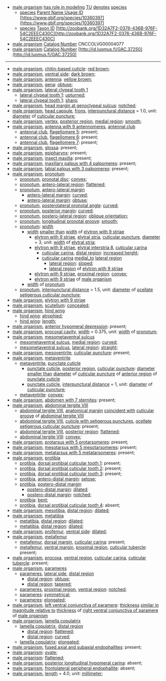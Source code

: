 <!-- org_Grebennikovius lupanganus -->
- [male organism](http://purl.obolibrary.org/obo/UBERON_0003101) [has role in modeling](http://purl.obolibrary.org/obo/RO_0003301) [TU](http://purl.obolibrary.org/obo/CDAO_0000138) [denotes](http://purl.obolibrary.org/obo/IAO_0000219) [species](http://purl.obolibrary.org/obo/TAXRANK_0000006)
	- [species](http://purl.obolibrary.org/obo/TAXRANK_0000006) [Parent Name Usage ID](http://rs.tdwg.org/dwc/terms/parentNameUsageID) [https://www.gbif.org/species/10360397](https://www.gbif.org/species/10360397)
	- [species](http://purl.obolibrary.org/obo/TAXRANK_0000006) [Taxon ID](http://rs.tdwg.org/dwc/terms/taxonID) [http://zoobank.org/1D32A7F2-0376-436B-976F-54C2EEEC430C](http://zoobank.org/1D32A7F2-0376-436B-976F-54C2EEEC430C)
- [male organism](http://purl.obolibrary.org/obo/UBERON_0003101) [Catalog Number](http://rs.tdwg.org/dwc/terms/catalogNumber) CNCCOLVG00004077
- [male organism](http://purl.obolibrary.org/obo/UBERON_0003101) [Catalog Number](http://rs.tdwg.org/dwc/terms/catalogNumber) [http://id.luomus.fi/GAC.37250](http://id.luomus.fi/GAC.37250)
---
- [male organism](http://purl.obolibrary.org/obo/UBERON_0003101), [chitin-based cuticle](http://purl.obolibrary.org/obo/UBERON_0001001): [red brown](http://purl.obolibrary.org/obo/PATO_0001287);
- [male organism](http://purl.obolibrary.org/obo/UBERON_0003101), [ventral side](http://purl.obolibrary.org/obo/BSPO_0000068): [dark brown](http://purl.obolibrary.org/obo/PATO_0001245);
- [male organism](http://purl.obolibrary.org/obo/UBERON_0003101), [antenna](http://purl.obolibrary.org/obo/AISM_0000032): [yellow brown](http://purl.obolibrary.org/obo/PATO_0002411);
- [male organism](http://purl.obolibrary.org/obo/UBERON_0003101), [gena](http://purl.obolibrary.org/obo/AISM_0004026): [obtuse](http://purl.obolibrary.org/obo/PATO_0001935);
- [male organism](http://purl.obolibrary.org/obo/UBERON_0003101), [lateral clypeal tooth 1](http://purl.obolibrary.org/obo/AISM_0000362)
	- [lateral clypeal tooth 1](http://purl.obolibrary.org/obo/AISM_0000362): [upturned](http://purl.obolibrary.org/obo/PATO_0002031);
	- [lateral clypeal tooth 1](http://purl.obolibrary.org/obo/AISM_0000362): [sharp](http://purl.obolibrary.org/obo/PATO_0001419);
- [male organism](http://purl.obolibrary.org/obo/UBERON_0003101), [head margin at genoclypeal sulcus](http://purl.obolibrary.org/obo/AISM_0000381): [notched](http://purl.obolibrary.org/obo/PATO_0001495);
- [male organism](http://purl.obolibrary.org/obo/UBERON_0003101), [head capsule](http://purl.obolibrary.org/obo/AISM_0000019), [frons](http://purl.obolibrary.org/obo/AISM_0004020), [interpunctural distance](http://purl.obolibrary.org/obo/AISM_0000376) = 1.0, unit: [diameter](http://purl.obolibrary.org/obo/PATO_0001334) of [cuticular puncture](http://purl.obolibrary.org/obo/AISM_0000524);
- [male organism](http://purl.obolibrary.org/obo/UBERON_0003101), [vertex](http://purl.obolibrary.org/obo/AISM_0004025), [posterior region](http://purl.obolibrary.org/obo/BSPO_0000072), [medial region](http://purl.obolibrary.org/obo/BSPO_0000083): [smooth](http://purl.obolibrary.org/obo/PATO_0000701);
- [male organism](http://purl.obolibrary.org/obo/UBERON_0003101), [antenna with 9 antennomeres](http://purl.obolibrary.org/obo/AISM_0000358), [antennal club](http://purl.obolibrary.org/obo/COLAO_0000267)
	- [antennal club](http://purl.obolibrary.org/obo/COLAO_0000267), [flagellomere 5](http://purl.obolibrary.org/obo/AISM_0000337): present;
	- [antennal club](http://purl.obolibrary.org/obo/COLAO_0000267), [flagellomere 6](http://purl.obolibrary.org/obo/AISM_0000338): present;
	- [antennal club](http://purl.obolibrary.org/obo/COLAO_0000267), [flagellomere 7](http://purl.obolibrary.org/obo/AISM_0000339): present;
- [male organism](http://purl.obolibrary.org/obo/UBERON_0003101), [glossa](http://purl.obolibrary.org/obo/AISM_0000049): present;
- [male organism](http://purl.obolibrary.org/obo/UBERON_0003101), [epipharynx](http://purl.obolibrary.org/obo/AISM_0000105): present;
- [male organism](http://purl.obolibrary.org/obo/UBERON_0003101), [insect maxilla](http://purl.obolibrary.org/obo/AISM_0000044): present;
- [male organism](http://purl.obolibrary.org/obo/UBERON_0003101), [maxillary palpus with 4 palpomeres](http://purl.obolibrary.org/obo/AISM_0000393): present;
- [male organism](http://purl.obolibrary.org/obo/UBERON_0003101), [labial palpus with 3 palpomeres](http://purl.obolibrary.org/obo/AISM_0000397): present;
- [male organism](http://purl.obolibrary.org/obo/UBERON_0003101), [pronotum](http://purl.obolibrary.org/obo/AISM_0000059)
	- [pronotum](http://purl.obolibrary.org/obo/AISM_0000059), [pronotal disc](http://purl.obolibrary.org/obo/COLAO_0000002): [convex](http://purl.obolibrary.org/obo/PATO_0001355);
	- [pronotum](http://purl.obolibrary.org/obo/AISM_0000059), [antero-lateral region](http://purl.obolibrary.org/obo/BSPO_0000029): [flattened](http://purl.obolibrary.org/obo/PATO_0002254);
	- [pronotum](http://purl.obolibrary.org/obo/AISM_0000059), [antero-lateral margin](http://purl.obolibrary.org/obo/BSPO_0000045)
		- [antero-lateral margin](http://purl.obolibrary.org/obo/BSPO_0000045): [curved](http://purl.obolibrary.org/obo/PATO_0000406);
		- [antero-lateral margin](http://purl.obolibrary.org/obo/BSPO_0000045): [obtuse](http://purl.obolibrary.org/obo/PATO_0001935);
	- [pronotum](http://purl.obolibrary.org/obo/AISM_0000059), [posterolateral pronotal angle](http://purl.obolibrary.org/obo/COLAO_0000393): [curved](http://purl.obolibrary.org/obo/PATO_0000406);
	- [pronotum](http://purl.obolibrary.org/obo/AISM_0000059), [posterior margin](http://purl.obolibrary.org/obo/BSPO_0000672): [curved](http://purl.obolibrary.org/obo/PATO_0000406);
	- [pronotum](http://purl.obolibrary.org/obo/AISM_0000059), [postero-lateral region](http://purl.obolibrary.org/obo/BSPO_0000028): [oblique orientation](http://purl.obolibrary.org/obo/PATO_0002481);
	- [pronotum](http://purl.obolibrary.org/obo/AISM_0000059), [longitudinal pronotal groove](http://purl.obolibrary.org/obo/COLAO_0000263): [smooth](http://purl.obolibrary.org/obo/PATO_0000701);
	- [pronotum](http://purl.obolibrary.org/obo/AISM_0000059): [width](http://purl.obolibrary.org/obo/PATO_0000921)
		- [width](http://purl.obolibrary.org/obo/PATO_0000921) [smaller than](http://purl.obolibrary.org/obo/RO_0015008) [width](http://purl.obolibrary.org/obo/PATO_0000921) of [elytron with 9 striae](http://purl.obolibrary.org/obo/COLAO_0000394)
			- [elytron with 9 striae](http://purl.obolibrary.org/obo/COLAO_0000394), [elytral stria](http://purl.obolibrary.org/obo/COLAO_0000017), [cuticular puncture](http://purl.obolibrary.org/obo/AISM_0000524), [diameter](http://purl.obolibrary.org/obo/PATO_0001334) = 3, unit: [width](http://purl.obolibrary.org/obo/PATO_0000921) of [elytral stria](http://purl.obolibrary.org/obo/COLAO_0000017);
			- [elytron with 9 striae](http://purl.obolibrary.org/obo/COLAO_0000394), [elytral interstria 8](http://purl.obolibrary.org/obo/COLAO_0000215), [cuticular carina](http://purl.obolibrary.org/obo/AISM_0000501)
				- [cuticular carina](http://purl.obolibrary.org/obo/AISM_0000501), [distal region](http://purl.obolibrary.org/obo/BSPO_0000078): [increased height](http://purl.obolibrary.org/obo/PATO_0000570);
				- [cuticular carina](http://purl.obolibrary.org/obo/AISM_0000501) [medial_to](http://purl.obolibrary.org/obo/AISM_0000012) [lateral region](http://purl.obolibrary.org/obo/BSPO_0000082)
					- [lateral region](http://purl.obolibrary.org/obo/BSPO_0000082): [sloped](http://purl.obolibrary.org/obo/PATO_0001481);
					- [lateral region](http://purl.obolibrary.org/obo/BSPO_0000082) of [elytron with 9 striae](http://purl.obolibrary.org/obo/COLAO_0000394)
			- [elytron with 9 striae](http://purl.obolibrary.org/obo/COLAO_0000394), [proximal region](http://purl.obolibrary.org/obo/BSPO_0000077): [convex](http://purl.obolibrary.org/obo/PATO_0001355);
			- [elytron with 9 striae](http://purl.obolibrary.org/obo/COLAO_0000394) of [male organism](http://purl.obolibrary.org/obo/UBERON_0003101)
		- [width](http://purl.obolibrary.org/obo/PATO_0000921) of [pronotum](http://purl.obolibrary.org/obo/AISM_0000059)
	- [pronotum](http://purl.obolibrary.org/obo/AISM_0000059), [interpunctural distance](http://purl.obolibrary.org/obo/AISM_0000376) = 1.5, unit: [diameter](http://purl.obolibrary.org/obo/PATO_0001334) of [ocellate setigerous cuticular puncture](http://purl.obolibrary.org/obo/AISM_0000410);
- [male organism](http://purl.obolibrary.org/obo/UBERON_0003101), [elytron with 9 striae](http://purl.obolibrary.org/obo/COLAO_0000394)
- [male organism](http://purl.obolibrary.org/obo/UBERON_0003101), [scutellum](http://purl.obolibrary.org/obo/AISM_0004146): [concealed](http://purl.obolibrary.org/obo/PATO_0002508);
- [male organism](http://purl.obolibrary.org/obo/UBERON_0003101), [hind wing](http://purl.obolibrary.org/obo/AISM_0000038)
	- [hind wing](http://purl.obolibrary.org/obo/AISM_0000038): [atrophied](http://purl.obolibrary.org/obo/PATO_0001623);
	- [hind wing](http://purl.obolibrary.org/obo/AISM_0000038): [length](http://purl.obolibrary.org/obo/PATO_0000122);
- [male organism](http://purl.obolibrary.org/obo/UBERON_0003101), [anterior hypomeral depression](http://purl.obolibrary.org/obo/COLAO_0000251): present;
- [male organism](http://purl.obolibrary.org/obo/UBERON_0003101), [procoxal cavity](http://purl.obolibrary.org/obo/COLAO_0000009), [width](http://purl.obolibrary.org/obo/PATO_0000921) = 0.375, unit: [width](http://purl.obolibrary.org/obo/PATO_0000921) of [pronotum](http://purl.obolibrary.org/obo/AISM_0000059);
- [male organism](http://purl.obolibrary.org/obo/UBERON_0003101), [mesometaventral sulcus](http://purl.obolibrary.org/obo/COLAO_0000248)
	- [mesometaventral sulcus](http://purl.obolibrary.org/obo/COLAO_0000248), [medial region](http://purl.obolibrary.org/obo/BSPO_0000083): [curved](http://purl.obolibrary.org/obo/PATO_0000406);
	- [mesometaventral sulcus](http://purl.obolibrary.org/obo/COLAO_0000248), [lateral region](http://purl.obolibrary.org/obo/BSPO_0000082): [straight](http://purl.obolibrary.org/obo/PATO_0002180);
- [male organism](http://purl.obolibrary.org/obo/UBERON_0003101), [mesoventrite](http://purl.obolibrary.org/obo/COLAO_0000019), [cuticular puncture](http://purl.obolibrary.org/obo/AISM_0000524): present;
- [male organism](http://purl.obolibrary.org/obo/UBERON_0003101), [metaventrite](http://purl.obolibrary.org/obo/COLAO_0000020)
	- [metaventrite](http://purl.obolibrary.org/obo/COLAO_0000020), [punctate cuticle](http://purl.obolibrary.org/obo/AISM_0000529)
		- [punctate cuticle](http://purl.obolibrary.org/obo/AISM_0000529), [posterior region](http://purl.obolibrary.org/obo/BSPO_0000072), [cuticular puncture](http://purl.obolibrary.org/obo/AISM_0000524): [diameter](http://purl.obolibrary.org/obo/PATO_0001334) [smaller than](http://purl.obolibrary.org/obo/RO_0015008) [diameter](http://purl.obolibrary.org/obo/PATO_0001334) of [cuticular puncture](http://purl.obolibrary.org/obo/AISM_0000524) of [anterior region](http://purl.obolibrary.org/obo/BSPO_0000071) of [punctate cuticle](http://purl.obolibrary.org/obo/AISM_0000529)
		- [punctate cuticle](http://purl.obolibrary.org/obo/AISM_0000529), [interpunctural distance](http://purl.obolibrary.org/obo/AISM_0000376) = 1, unit: [diameter](http://purl.obolibrary.org/obo/PATO_0001334) of [cuticular puncture](http://purl.obolibrary.org/obo/AISM_0000524);
	- [metaventrite](http://purl.obolibrary.org/obo/COLAO_0000020): [convex](http://purl.obolibrary.org/obo/PATO_0001355);
- [male organism](http://purl.obolibrary.org/obo/UBERON_0003101), [abdomen with 7 sternites](http://purl.obolibrary.org/obo/AISM_0000355): present;
- [male organism](http://purl.obolibrary.org/obo/UBERON_0003101), [abdominal tergite VIII](http://purl.obolibrary.org/obo/AISM_0004097)
	- [abdominal tergite VIII](http://purl.obolibrary.org/obo/AISM_0004097), [anatomical margin](http://purl.obolibrary.org/obo/BSPO_0000006) [coincident with](http://purl.obolibrary.org/obo/RO_0002008) [cuticular groove](http://purl.obolibrary.org/obo/AISM_0000157) of [abdominal tergite VIII](http://purl.obolibrary.org/obo/AISM_0004097)
	- [abdominal tergite VIII](http://purl.obolibrary.org/obo/AISM_0004097), [cuticle with setigerous punctures](http://purl.obolibrary.org/obo/AISM_0000412), [ocellate setigerous cuticular puncture](http://purl.obolibrary.org/obo/AISM_0000410): present;
	- [abdominal tergite VIII](http://purl.obolibrary.org/obo/AISM_0004097), [posterior region](http://purl.obolibrary.org/obo/BSPO_0000072): [flattened](http://purl.obolibrary.org/obo/PATO_0002254);
	- [abdominal tergite VIII](http://purl.obolibrary.org/obo/AISM_0004097): [convex](http://purl.obolibrary.org/obo/PATO_0001355);
- [male organism](http://purl.obolibrary.org/obo/UBERON_0003101), [protarsus with 5 protarsomeres](http://purl.obolibrary.org/obo/AISM_0000331): present;
- [male organism](http://purl.obolibrary.org/obo/UBERON_0003101), [mesotarsus with 5 mesotarsomeres](http://purl.obolibrary.org/obo/AISM_0000332): present;
- [male organism](http://purl.obolibrary.org/obo/UBERON_0003101), [metatarsus with 5 metatarsomeres](http://purl.obolibrary.org/obo/AISM_0000333): present;
- [male organism](http://purl.obolibrary.org/obo/UBERON_0003101), [protibia](http://purl.obolibrary.org/obo/AISM_0000067)
	- [protibia](http://purl.obolibrary.org/obo/AISM_0000067), [dorsal protibial cuticular tooth 1](http://purl.obolibrary.org/obo/AISM_0000368): present;
	- [protibia](http://purl.obolibrary.org/obo/AISM_0000067), [dorsal protibial cuticular tooth 2](http://purl.obolibrary.org/obo/AISM_0000369): present;
	- [protibia](http://purl.obolibrary.org/obo/AISM_0000067), [dorsal protibial cuticular tooth 3](http://purl.obolibrary.org/obo/AISM_0000370): present;
	- [protibia](http://purl.obolibrary.org/obo/AISM_0000067), [antero-distal margin](http://purl.obolibrary.org/obo/AISM_0000405): [setose](http://purl.obolibrary.org/obo/PATO_0002289);
	- [protibia](http://purl.obolibrary.org/obo/AISM_0000067), [postero-distal margin](http://purl.obolibrary.org/obo/AISM_0000406)
		- [postero-distal margin](http://purl.obolibrary.org/obo/AISM_0000406): [dilated](http://purl.obolibrary.org/obo/PATO_0001571);
		- [postero-distal margin](http://purl.obolibrary.org/obo/AISM_0000406): [notched](http://purl.obolibrary.org/obo/PATO_0001495);
	- [protibia](http://purl.obolibrary.org/obo/AISM_0000067): [bent](http://purl.obolibrary.org/obo/PATO_0000617);
	- [protibia](http://purl.obolibrary.org/obo/AISM_0000067), [dorsal protibial cuticular tooth 4](http://purl.obolibrary.org/obo/AISM_0000371): absent;
- [male organism](http://purl.obolibrary.org/obo/UBERON_0003101), [mesotibia](http://purl.obolibrary.org/obo/AISM_0000068), [distal region](http://purl.obolibrary.org/obo/BSPO_0000078): [dilated](http://purl.obolibrary.org/obo/PATO_0001571);
- [male organism](http://purl.obolibrary.org/obo/UBERON_0003101), [metatibia](http://purl.obolibrary.org/obo/AISM_0000069)
	- [metatibia](http://purl.obolibrary.org/obo/AISM_0000069), [distal region](http://purl.obolibrary.org/obo/BSPO_0000078): [dilated](http://purl.obolibrary.org/obo/PATO_0001571);
	- [metatibia](http://purl.obolibrary.org/obo/AISM_0000069), [distal region](http://purl.obolibrary.org/obo/BSPO_0000078): [dilated](http://purl.obolibrary.org/obo/PATO_0001571);
- [male organism](http://purl.obolibrary.org/obo/UBERON_0003101), [profemur](http://purl.obolibrary.org/obo/AISM_0000070), [ventral side](http://purl.obolibrary.org/obo/BSPO_0000068): [dilated](http://purl.obolibrary.org/obo/PATO_0001571);
- [male organism](http://purl.obolibrary.org/obo/UBERON_0003101), [metafemur](http://purl.obolibrary.org/obo/AISM_0000072)
	- [metafemur](http://purl.obolibrary.org/obo/AISM_0000072), [dorsal margin](http://purl.obolibrary.org/obo/BSPO_0000679), [cuticular carina](http://purl.obolibrary.org/obo/AISM_0000501): present;
	- [metafemur](http://purl.obolibrary.org/obo/AISM_0000072), [ventral margin](http://purl.obolibrary.org/obo/BSPO_0000684), [proximal region](http://purl.obolibrary.org/obo/BSPO_0000077), [cuticular tubercle](http://purl.obolibrary.org/obo/AISM_0000526): present;
- [male organism](http://purl.obolibrary.org/obo/UBERON_0003101), [procoxa](http://purl.obolibrary.org/obo/AISM_0000066), [ventral region](http://purl.obolibrary.org/obo/BSPO_0000084), [cuticular carina](http://purl.obolibrary.org/obo/AISM_0000501), [cuticular tubercle](http://purl.obolibrary.org/obo/AISM_0000526): present;
- [male organism](http://purl.obolibrary.org/obo/UBERON_0003101), [parameres](http://purl.obolibrary.org/obo/AISM_0000392)
	- [parameres](http://purl.obolibrary.org/obo/AISM_0000392), [lateral side](http://purl.obolibrary.org/obo/BSPO_0000066), [distal region](http://purl.obolibrary.org/obo/BSPO_0000078)
		- [distal region](http://purl.obolibrary.org/obo/BSPO_0000078): [obtuse](http://purl.obolibrary.org/obo/PATO_0001935);
		- [distal region](http://purl.obolibrary.org/obo/BSPO_0000078): [tapered](http://purl.obolibrary.org/obo/PATO_0001500);
	- [parameres](http://purl.obolibrary.org/obo/AISM_0000392), [proximal region](http://purl.obolibrary.org/obo/BSPO_0000077), [ventral region](http://purl.obolibrary.org/obo/BSPO_0000084): [notched](http://purl.obolibrary.org/obo/PATO_0001495);
	- [parameres](http://purl.obolibrary.org/obo/AISM_0000392): [symmetrical](http://purl.obolibrary.org/obo/PATO_0000632);
	- [parameres](http://purl.obolibrary.org/obo/AISM_0000392): [elongated](http://purl.obolibrary.org/obo/PATO_0001154);
- [male organism](http://purl.obolibrary.org/obo/UBERON_0003101), [left ventral conjunctiva of paramere](http://purl.obolibrary.org/obo/AISM_0000388): [thickness](http://purl.obolibrary.org/obo/PATO_0000915) [similar in magnitude relative to](http://purl.obolibrary.org/obo/RO_0015009) [thickness](http://purl.obolibrary.org/obo/PATO_0000915) of [right ventral conjunctiva of paramere](http://purl.obolibrary.org/obo/AISM_0000389) of [male organism](http://purl.obolibrary.org/obo/UBERON_0003101)
- [male organism](http://purl.obolibrary.org/obo/UBERON_0003101), [lamella copulatrix](http://purl.obolibrary.org/obo/COLAO_0000239)
	- [lamella copulatrix](http://purl.obolibrary.org/obo/COLAO_0000239), [distal region](http://purl.obolibrary.org/obo/BSPO_0000078)
		- [distal region](http://purl.obolibrary.org/obo/BSPO_0000078): [flattened](http://purl.obolibrary.org/obo/PATO_0002254);
		- [distal region](http://purl.obolibrary.org/obo/BSPO_0000078): [curved](http://purl.obolibrary.org/obo/PATO_0000406);
	- [lamella copulatrix](http://purl.obolibrary.org/obo/COLAO_0000239): [elongated](http://purl.obolibrary.org/obo/PATO_0001154);
- [male organism](http://purl.obolibrary.org/obo/UBERON_0003101), [fused axial and subaxial endophallites](http://purl.obolibrary.org/obo/COLAO_0000252): present;
- [male organism](http://purl.obolibrary.org/obo/UBERON_0003101): [ovate](http://purl.obolibrary.org/obo/PATO_0001891);
- [male organism](http://purl.obolibrary.org/obo/UBERON_0003101): [flattened](http://purl.obolibrary.org/obo/PATO_0002254);
- [male organism](http://purl.obolibrary.org/obo/UBERON_0003101), [posterior longitudinal hypomeral carina](http://purl.obolibrary.org/obo/COLAO_0000246): absent;
- [male organism](http://purl.obolibrary.org/obo/UBERON_0003101), [frontolateral peripheral endophallite](http://purl.obolibrary.org/obo/COLAO_0000243): absent;
- [male organism](http://purl.obolibrary.org/obo/UBERON_0003101), [length](http://purl.obolibrary.org/obo/PATO_0000122) = 4.0, unit: [millimeter](http://purl.obolibrary.org/obo/UO_0000016);